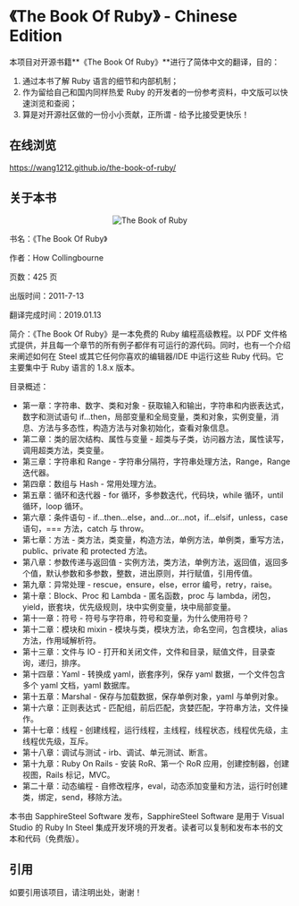 # 《The Book Of Ruby》 - Chinese Edition

本项目对开源书籍**《The Book Of Ruby》**进行了简体中文的翻译，目的：

1. 通过本书了解 Ruby 语言的细节和内部机制；
2. 作为留给自己和国内同样热爱 Ruby 的开发者的一份参考资料，中文版可以快速浏览和查阅；
3. 算是对开源社区做的一份小小贡献，正所谓 - 给予比接受更快乐！

## 在线浏览

https://wang1212.github.io/the-book-of-ruby/

## 关于本书

<div style="text-align: center">

![The Book of Ruby](https://wang1212.github.io/the-book-of-ruby/images/book-of-ruby.jpg)
</div>

书名：《The Book Of Ruby》

作者：How Collingbourne

页数：425 页

出版时间：2011-7-13

翻译完成时间：2019.01.13

简介：《The Book Of Ruby》是一本免费的 Ruby 编程高级教程。以 PDF 文件格式提供，并且每一个章节的所有例子都伴有可运行的源代码。同时，也有一个介绍来阐述如何在 Steel 或其它任何你喜欢的编辑器/IDE 中运行这些 Ruby 代码。它主要集中于 Ruby 语言的 1.8.x 版本。

目录概述：

- 第一章：字符串、数字、类和对象 - 获取输入和输出，字符串和内嵌表达式，数字和测试语句 if...then，局部变量和全局变量，类和对象，实例变量，消息、方法与多态性，构造方法与对象初始化，查看对象信息。
- 第二章：类的层次结构、属性与变量 - 超类与子类，访问器方法，属性读写，调用超类方法，类变量。
- 第三章：字符串和 Range - 字符串分隔符，字符串处理方法，Range，Range 迭代器。
- 第四章：数组与 Hash - 常用处理方法。
- 第五章：循环和迭代器 - for 循环，多参数迭代，代码块，while 循环，until 循环，loop 循环。
- 第六章：条件语句 - if...then...else，and...or...not，if...elsif，unless，case 语句，=== 方法，catch 与 throw。
- 第七章：方法 - 类方法，类变量，构造方法，单例方法，单例类，重写方法，public、private 和 protected 方法。
- 第八章：参数传递与返回值 - 实例方法，类方法，单例方法，返回值，返回多个值，默认参数和多参数，整数，进出原则，并行赋值，引用传值。
- 第九章：异常处理 - rescue，ensure，else，error 编号，retry，raise。
- 第十章：Block、Proc 和 Lambda - 匿名函数，proc 与 lambda，闭包，yield，嵌套块，优先级规则，块中实例变量，块中局部变量。
- 第十一章：符号 - 符号与字符串，符号和变量，为什么使用符号？
- 第十二章：模块和 mixin - 模块与类，模块方法，命名空间，包含模块，alias 方法，作用域解析符。
- 第十三章：文件与 IO - 打开和关闭文件，文件和目录，赋值文件，目录查询，递归，排序。
- 第十四章：Yaml - 转换成 yaml，嵌套序列，保存 yaml 数据，一个文件包含多个 yaml 文档，yaml 数据库。
- 第十五章：Marshal - 保存与加载数据，保存单例对象，yaml 与单例对象。
- 第十六章：正则表达式 - 匹配组，前后匹配，贪婪匹配，字符串方法，文件操作。
- 第十七章：线程 - 创建线程，运行线程，主线程，线程状态，线程优先级，主线程优先级，互斥。
- 第十八章：调试与测试 - irb、调试、单元测试、断言。
- 第十九章：Ruby On Rails - 安装 RoR、第一个 RoR 应用，创建控制器，创建视图，Rails 标记，MVC。
- 第二十章：动态编程 - 自修改程序，eval，动态添加变量和方法，运行时创建类，绑定，send，移除方法。

本书由 SapphireSteel Software 发布，SapphireSteel Software 是用于 Visual Studio 的 Ruby In Steel 集成开发环境的开发者。读者可以复制和发布本书的文本和代码（免费版）。

## 引用

如要引用该项目，请注明出处，谢谢！